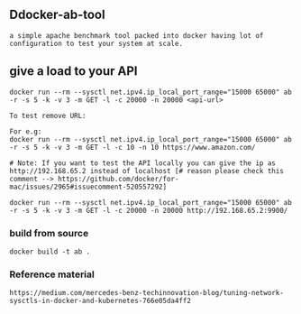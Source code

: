 ## Ddocker-ab-tool

    a simple apache benchmark tool packed into docker having lot of configuration to test your system at scale.

## give a load to your API

    docker run --rm --sysctl net.ipv4.ip_local_port_range="15000 65000" ab -r -s 5 -k -v 3 -m GET -l -c 20000 -n 20000 <api-url>

    To test remove URL:

    For e.g:
    docker run --rm --sysctl net.ipv4.ip_local_port_range="15000 65000" ab -r -s 5 -k -v 3 -m GET -l -c 10 -n 10 https://www.amazon.com/

    # Note: If you want to test the API locally you can give the ip as http://192.168.65.2 instead of localhost [# reason please check this comment --> https://github.com/docker/for-mac/issues/2965#issuecomment-520557292]

    docker run --rm --sysctl net.ipv4.ip_local_port_range="15000 65000" ab -r -s 5 -k -v 3 -m GET -l -c 20000 -n 20000 http://192.168.65.2:9900/

### build from source

    docker build -t ab .

### Reference material

    https://medium.com/mercedes-benz-techinnovation-blog/tuning-network-sysctls-in-docker-and-kubernetes-766e05da4ff2
